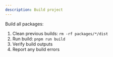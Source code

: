 ```yaml
---
description: Build project
---
```


Build all packages:

1. Clean previous builds: `rm -rf packages/*/dist`
2. Run build: `pnpm run build`
3. Verify build outputs
4. Report any build errors